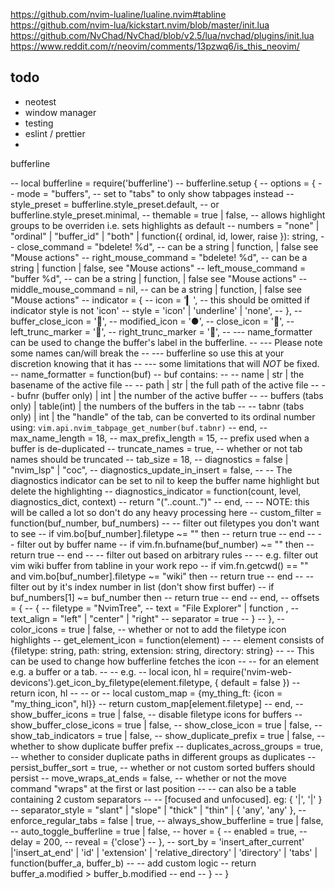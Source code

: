 https://github.com/nvim-lualine/lualine.nvim#tabline
https://github.com/nvim-lua/kickstart.nvim/blob/master/init.lua
https://github.com/NvChad/NvChad/blob/v2.5/lua/nvchad/plugins/init.lua
https://www.reddit.com/r/neovim/comments/13pzwq6/is_this_neovim/

## todo
* neotest
* window manager
* testing
* eslint / prettier
* 




bufferline

-- local bufferline = require('bufferline')
--     bufferline.setup {
--         options = {
--             mode = "buffers", -- set to "tabs" to only show tabpages instead
--             style_preset = bufferline.style_preset.default, -- or bufferline.style_preset.minimal,
--             themable = true | false, -- allows highlight groups to be overriden i.e. sets highlights as default
--             numbers = "none" | "ordinal" | "buffer_id" | "both" | function({ ordinal, id, lower, raise }): string,
--             close_command = "bdelete! %d",       -- can be a string | function, | false see "Mouse actions"
--             right_mouse_command = "bdelete! %d", -- can be a string | function | false, see "Mouse actions"
--             left_mouse_command = "buffer %d",    -- can be a string | function, | false see "Mouse actions"
--             middle_mouse_command = nil,          -- can be a string | function, | false see "Mouse actions"
--             indicator = {
--                 icon = '▎', -- this should be omitted if indicator style is not 'icon'
--                 style = 'icon' | 'underline' | 'none',
--             },
--             buffer_close_icon = '󰅖',
--             modified_icon = '●',
--             close_icon = '',
--             left_trunc_marker = '',
--             right_trunc_marker = '',
--             --- name_formatter can be used to change the buffer's label in the bufferline.
--             --- Please note some names can/will break the
--             --- bufferline so use this at your discretion knowing that it has
--             --- some limitations that will *NOT* be fixed.
--             name_formatter = function(buf)  -- buf contains:
--                   -- name                | str        | the basename of the active file
--                   -- path                | str        | the full path of the active file
--                   -- bufnr (buffer only) | int        | the number of the active buffer
--                   -- buffers (tabs only) | table(int) | the numbers of the buffers in the tab
--                   -- tabnr (tabs only)   | int        | the "handle" of the tab, can be converted to its ordinal number using: `vim.api.nvim_tabpage_get_number(buf.tabnr)`
--             end,
--             max_name_length = 18,
--             max_prefix_length = 15, -- prefix used when a buffer is de-duplicated
--             truncate_names = true, -- whether or not tab names should be truncated
--             tab_size = 18,
--             diagnostics = false | "nvim_lsp" | "coc",
--             diagnostics_update_in_insert = false,
--             -- The diagnostics indicator can be set to nil to keep the buffer name highlight but delete the highlighting
--             diagnostics_indicator = function(count, level, diagnostics_dict, context)
--                 return "("..count..")"
--             end,
--             -- NOTE: this will be called a lot so don't do any heavy processing here
--             custom_filter = function(buf_number, buf_numbers)
--                 -- filter out filetypes you don't want to see
--                 if vim.bo[buf_number].filetype ~= "<i-dont-want-to-see-this>" then
--                     return true
--                 end
--                 -- filter out by buffer name
--                 if vim.fn.bufname(buf_number) ~= "<buffer-name-I-dont-want>" then
--                     return true
--                 end
--                 -- filter out based on arbitrary rules
--                 -- e.g. filter out vim wiki buffer from tabline in your work repo
--                 if vim.fn.getcwd() == "<work-repo>" and vim.bo[buf_number].filetype ~= "wiki" then
--                     return true
--                 end
--                 -- filter out by it's index number in list (don't show first buffer)
--                 if buf_numbers[1] ~= buf_number then
--                     return true
--                 end
--             end,
--             offsets = {
--                 {
--                     filetype = "NvimTree",
--                     text = "File Explorer" | function ,
--                     text_align = "left" | "center" | "right"
--                     separator = true
--                 }
--             },
--             color_icons = true | false, -- whether or not to add the filetype icon highlights
--             get_element_icon = function(element)
--               -- element consists of {filetype: string, path: string, extension: string, directory: string}
--               -- This can be used to change how bufferline fetches the icon
--               -- for an element e.g. a buffer or a tab.
--               -- e.g.
--               local icon, hl = require('nvim-web-devicons').get_icon_by_filetype(element.filetype, { default = false })
--               return icon, hl
--               -- or
--               local custom_map = {my_thing_ft: {icon = "my_thing_icon", hl}}
--               return custom_map[element.filetype]
--             end,
--             show_buffer_icons = true | false, -- disable filetype icons for buffers
--             show_buffer_close_icons = true | false,
--             show_close_icon = true | false,
--             show_tab_indicators = true | false,
--             show_duplicate_prefix = true | false, -- whether to show duplicate buffer prefix
--             duplicates_across_groups = true, -- whether to consider duplicate paths in different groups as duplicates
--             persist_buffer_sort = true, -- whether or not custom sorted buffers should persist
--             move_wraps_at_ends = false, -- whether or not the move command "wraps" at the first or last position
--             -- can also be a table containing 2 custom separators
--             -- [focused and unfocused]. eg: { '|', '|' }
--             separator_style = "slant" | "slope" | "thick" | "thin" | { 'any', 'any' },
--             enforce_regular_tabs = false | true,
--             always_show_bufferline = true | false,
--             auto_toggle_bufferline = true | false,
--             hover = {
--                 enabled = true,
--                 delay = 200,
--                 reveal = {'close'}
--             },
--             sort_by = 'insert_after_current' |'insert_at_end' | 'id' | 'extension' | 'relative_directory' | 'directory' | 'tabs' | function(buffer_a, buffer_b)
--                 -- add custom logic
--                 return buffer_a.modified > buffer_b.modified
--             end
--         }
--     }
